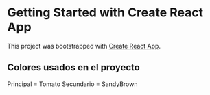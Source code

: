 # Getting Started with Create React App

This project was bootstrapped with [Create React App](https://github.com/facebook/create-react-app).

## Colores usados en el proyecto

Principal = Tomato
Secundario = SandyBrown